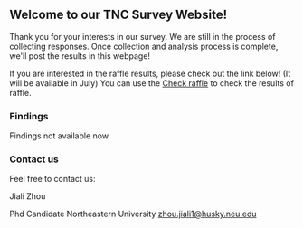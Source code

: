 ## Welcome to our TNC Survey Website!

Thank you for your interests in our survey. We are still in the process of collecting responses. Once collection and analysis process is complete, we'll post the results in this webpage!

If you are interested in the raffle results, please check out the link below! (It will be available in July)
You can use the [Check raffle](https://github.com/jializhouneu/TNCSurvey/edit/master/README.md) to check the results of raffle. 

### Findings

Findings not available now. 

### Contact us

Feel free to contact us: 

Jiali Zhou

Phd Candidate
Northeastern University
zhou.jiali1@husky.neu.edu


